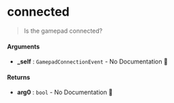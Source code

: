 # connected

>  Is the gamepad connected?

#### Arguments

- **\_self** : `GamepadConnectionEvent` \- No Documentation 🚧

#### Returns

- **arg0** : `bool` \- No Documentation 🚧